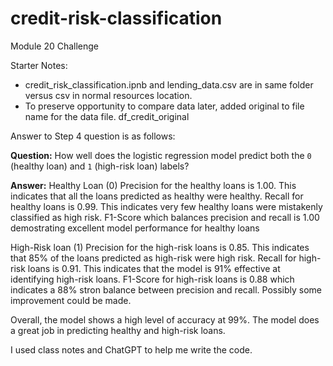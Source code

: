 # credit-risk-classification
Module 20 Challenge

Starter Notes:  
- credit_risk_classification.ipnb and lending_data.csv are in same folder versus csv in normal resources location.
- To preserve opportunity to compare data later, added original to file name for the data file.  df_credit_original

Answer to Step 4 question is as follows:

**Question:** How well does the logistic regression model predict both the `0` (healthy loan) and `1` (high-risk loan) labels?

**Answer:** Healthy Loan (0)
Precision for the healthy loans is 1.00.  This indicates that all the loans predicted as healthy were healthy.
Recall for healthy loans is 0.99.  This indicates very few healthy loans were mistakenly classified as high risk.
F1-Score which balances precision and recall is 1.00 demostrating excellent model performance for healthy loans

High-Risk loan (1)
Precision for the high-risk loans is 0.85.  This indicates that 85% of the loans predicted as high-risk were high risk.
Recall for  high-risk loans is 0.91.  This indicates that the model is 91% effective at identifying high-risk loans.
F1-Score for high-risk loans is 0.88 which indicates a 88% stron balance between precision and recall.  Possibly some improvement could be made.

Overall, the model shows a high level of accuracy at 99%.  The model does a great job in predicting healthy and high-risk loans.

I used class notes and ChatGPT to help me write the code.